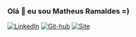 ### Olá 👋 eu sou Matheus Ramaldes =) 

[![LinkedIn](https://img.shields.io/badge/LinkedIn-0077B5?style=for-the-badge&logo=linkedin&logoColor=white)](https://www.linkedin.com/in/matheus-ramaldes) 
[![Git-hub](https://img.shields.io/badge/GitHub-100000?style=for-the-badge&logo=github&logoColor=white)](github.com/Ramald)
[![Site](https://img.shields.io/badge/website-000000?style=for-the-badge&logo=About.me&logoColor=white)](d.github.io/Ramald/)
